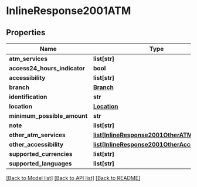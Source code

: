 # InlineResponse2001ATM

## Properties
Name | Type | Description | Notes
------------ | ------------- | ------------- | -------------
**atm_services** | **list[str]** |  | [optional] 
**access24_hours_indicator** | **bool** |  | [optional] 
**accessibility** | **list[str]** |  | [optional] 
**branch** | [**Branch**](Branch.md) |  | [optional] 
**identification** | **str** |  | [optional] 
**location** | [**Location**](Location.md) |  | [optional] 
**minimum_possible_amount** | **str** |  | [optional] 
**note** | **list[str]** |  | [optional] 
**other_atm_services** | [**list[InlineResponse2001OtherATMServices]**](InlineResponse2001OtherATMServices.md) |  | [optional] 
**other_accessibility** | [**list[InlineResponse2001OtherAccessibility]**](InlineResponse2001OtherAccessibility.md) |  | [optional] 
**supported_currencies** | **list[str]** |  | [optional] 
**supported_languages** | **list[str]** |  | [optional] 

[[Back to Model list]](../README.md#documentation-for-models) [[Back to API list]](../README.md#documentation-for-api-endpoints) [[Back to README]](../README.md)


